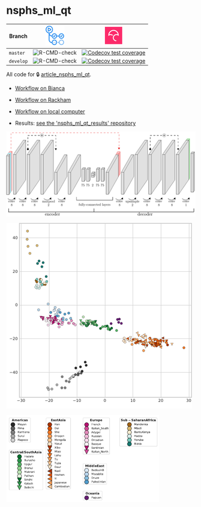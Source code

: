 # nsphs_ml_qt

Branch   |[![GitHub Actions logo](man/figures/GitHubActions.png)](https://github.com/richelbilderbeek/nsphs_ml_qt/actions)|[![Codecov logo](man/figures/Codecov.png)](https://www.codecov.io)
---------|----------------------------------------------------------------------------------------------------------------|--------------------------------------------------------------------------------------------------------------------------------------------------------------------------------
`master` |![R-CMD-check](https://github.com/richelbilderbeek/nsphs_ml_qt/workflows/R-CMD-check/badge.svg?branch=master)   |[![Codecov test coverage](https://codecov.io/gh/richelbilderbeek/nsphs_ml_qt/branch/master/graph/badge.svg)](https://codecov.io/gh/richelbilderbeek/nsphs_ml_qt?branch=master)
`develop`|![R-CMD-check](https://github.com/richelbilderbeek/nsphs_ml_qt/workflows/R-CMD-check/badge.svg?branch=develop)  |[![Codecov test coverage](https://codecov.io/gh/richelbilderbeek/nsphs_ml_qt/branch/develop/graph/badge.svg)](https://codecov.io/gh/richelbilderbeek/nsphs_ml_qt?branch=develop)

All code for :lock: [article_nsphs_ml_qt](https://github.com/AJResearchGroup/article_nsphs_ml_qt).

 * [Workflow on Bianca](scripts_bianca/README.md)
 * [Workflow on Rackham](scripts_rackham/README.md)
 * [Workflow on local computer](scripts_local/README.md)

 * Results: [see the 'nsphs_ml_qt_results' repository](https://github.com/richelbilderbeek/nsphs_ml_qt_results)

![](man/figures/example_architecture.png)

![](man/figures/example_dimred.png)

![](man/figures/legend_HO_tiny.png)

